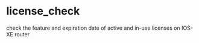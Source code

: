 # license_check
check the feature and expiration date of active and in-use licenses on IOS-XE router
